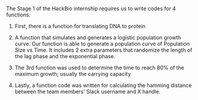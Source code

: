 The Stage 1 of the HackBio internship requires us to write codes for 4 functions:

1. First, there is a function for translating DNA to protein

2. A function that simulates and generates a logistic population growth curve. Our function is able to generate a population curve of Population Size vs Time. It includes 2 extra parameters that randomize the length of the lag phase and the exponential phase.
   
3. The 3rd function was used to determine the time to reach 80% of the maximum growth; usually the carrying capacity
   
4. Lastly, a function code was written for calculating the hamming distance between the team members' Slack username and X handle.
